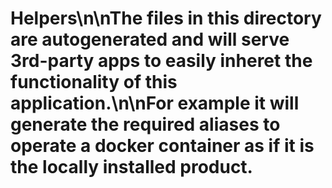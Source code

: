 # Helpers\n\nThe files in this directory are autogenerated and will serve 3rd-party apps to easily inheret the functionality of this application.\n\nFor example it will generate the required aliases to operate a docker container as if it is the locally installed product.
